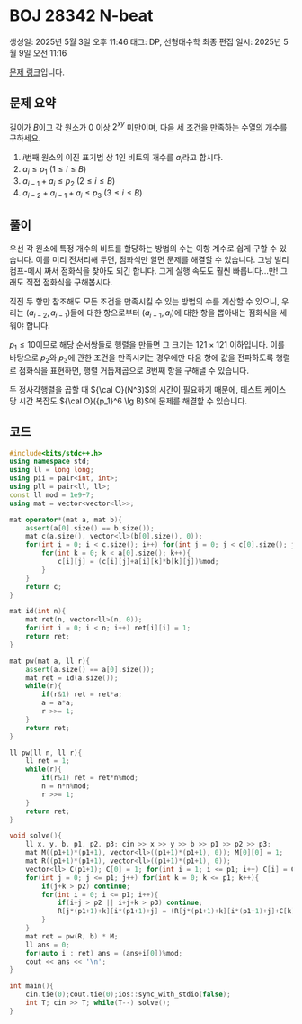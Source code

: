 # BOJ 28342 N-beat

생성일: 2025년 5월 3일 오후 11:46
태그: DP, 선형대수학
최종 편집 일시: 2025년 5월 9일 오전 11:16

[문제 링크](http://boj.kr/28342)입니다.

## 문제 요약

길이가 $B$이고 각 원소가 $0$ 이상 $2^{xy}$ 미만이며, 다음 세 조건을 만족하는 수열의 개수를 구하세요.

1. $i$번째 원소의 이진 표기법 상 $1$인 비트의 개수를 $a_i$라고 합시다.
2. $a_i \le p_1$ $(1 \le i \le B)$
3. $a_{i-1} + a_{i} \le p_2 \ (2 \le i \le B)$
4. $a_{i-2} + a_{i-1} + a_{i} \le p_3 \ (3 \le i \le B)$

## 풀이

우선 각 원소에 특정 개수의 비트를 할당하는 방법의 수는 이항 계수로 쉽게 구할 수 있습니다. 이를 미리 전처리해 두면, 점화식만 알면 문제를 해결할 수 있습니다. 그냥 벌리컴프-메시 짜서 점화식을 찾아도 되긴 합니다. 그게 실행 속도도 훨씬 빠릅니다…만! 그래도 직접 점화식을 구해봅시다.

직전 두 항만 참조해도 모든 조건을 만족시킬 수 있는 방법의 수를 계산할 수 있으니, 우리는 $(a_{i-2},a_{i-1})$들에 대한 항으로부터 $(a_{i-1}, a_{i})$에 대한 항을 뽑아내는 점화식을 세워야 합니다.

$p_1 \le 10$이므로 해당 순서쌍들로 행렬을 만들면 그 크기는 $121 \times 121$ 이하입니다. 이를 바탕으로 $p_2$와 $p_3$에 관한 조건을 만족시키는 경우에만 다음 항에 값을 전파하도록 행렬로 점화식을 표현하면, 행렬 거듭제곱으로 $B$번째 항을 구해낼 수 있습니다.

두 정사각행렬을 곱할 때 ${\cal O}(N^3)$의 시간이 필요하기 때문에, 테스트 케이스 당 시간 복잡도 ${\cal O}({p_1}^6 \lg B)$에 문제를 해결할 수 있습니다.

## 코드

```cpp
#include<bits/stdc++.h>
using namespace std;
using ll = long long;
using pii = pair<int, int>;
using pll = pair<ll, ll>;
const ll mod = 1e9+7;
using mat = vector<vector<ll>>;

mat operator*(mat a, mat b){
	assert(a[0].size() == b.size());
	mat c(a.size(), vector<ll>(b[0].size(), 0));
	for(int i = 0; i < c.size(); i++) for(int j = 0; j < c[0].size(); j++){
		for(int k = 0; k < a[0].size(); k++){
			c[i][j] = (c[i][j]+a[i][k]*b[k][j])%mod;
		}
	}
	return c;
}

mat id(int n){
	mat ret(n, vector<ll>(n, 0));
	for(int i = 0; i < n; i++) ret[i][i] = 1;
	return ret;
}

mat pw(mat a, ll r){
	assert(a.size() == a[0].size());
	mat ret = id(a.size());
	while(r){
		if(r&1) ret = ret*a;
		a = a*a;
		r >>= 1;
	}
	return ret;
}

ll pw(ll n, ll r){
	ll ret = 1;
	while(r){
		if(r&1) ret = ret*n%mod;
		n = n*n%mod;
		r >>= 1;
	}
	return ret;
}

void solve(){
	ll x, y, b, p1, p2, p3; cin >> x >> y >> b >> p1 >> p2 >> p3;
	mat M((p1+1)*(p1+1), vector<ll>((p1+1)*(p1+1), 0)); M[0][0] = 1;
	mat R((p1+1)*(p1+1), vector<ll>((p1+1)*(p1+1), 0));
	vector<ll> C(p1+1); C[0] = 1; for(int i = 1; i <= p1; i++) C[i] = C[i-1]*(x*y+1-i)%mod*pw(i, mod-2)%mod;
	for(int j = 0; j <= p1; j++) for(int k = 0; k <= p1; k++){
		if(j+k > p2) continue;
		for(int i = 0; i <= p1; i++){
			if(i+j > p2 || i+j+k > p3) continue;
			R[j*(p1+1)+k][i*(p1+1)+j] = (R[j*(p1+1)+k][i*(p1+1)+j]+C[k])%mod;
		}
	}
	mat ret = pw(R, b) * M;
	ll ans = 0;
	for(auto i : ret) ans = (ans+i[0])%mod;
	cout << ans << '\n';
}

int main(){
	cin.tie(0);cout.tie(0);ios::sync_with_stdio(false);
	int T; cin >> T; while(T--) solve();
}
```